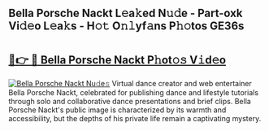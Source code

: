 ## Bella Porsche Nackt L𝚎a𝚔ed N𝚞𝚍e - Part-oxk Vi𝚍𝚎o L𝚎a𝚔s - H𝚘𝚝 O𝚗𝚕yf𝚊ns P𝚑𝚘tos GE36s

# <h2><a href="http://kfbg4h0.oniu.top/?m=Bella+Porsche+Nackt">🔗👉 🔴 Bella Porsche Nackt P𝚑ot𝚘𝚜 V𝚒d𝚎o</a></h2>

[![Bella Porsche Nackt Nu𝚍e𝚜](https://i.imgur.com/0qMVB7G.gif)](http://kfbg4h0.oniu.top/?m=Bella+Porsche+Nackt)
Virtual dance creator and web entertainer Bella Porsche Nackt, celebrated for publishing dance and lifestyle tutorials through solo and collaborative dance presentations and brief clips. Bella Porsche Nackt's public image is characterized by its warmth and accessibility, but the depths of his private life remain a captivating mystery.  
